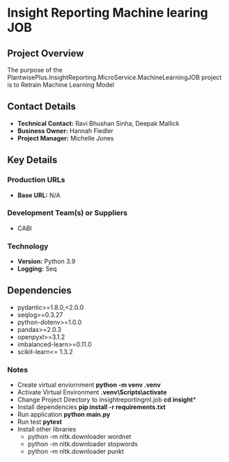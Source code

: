 # Insight Reporting Machine learing JOB

## Project Overview
The purpose of the PlantwisePlus.InsightReporting.MicroService.MachineLearningJOB project is to Retrain Machine Learning Model

## Contact Details
* **Technical Contact:** Ravi Bhushan Sinha, Deepak Mallick
* **Business Owner:** Hannah Fiedler
* **Project Manager:** Michelle Jones

## Key Details

### Production URLs
* **Base URL:** N/A

### Development Team(s) or Suppliers
* CABI

### Technology
* **Version:** Python 3.9
* **Logging:** Seq

## Dependencies
* pydantic>=1.8.0,<2.0.0
* seqlog>=0.3.27
* python-dotenv>=1.0.0
* pandas>=2.0.3
* openpyxl>=3.1.2
* imbalanced-learn>=0.11.0
* scikit-learn<= 1.3.2

### Notes
* Create virtual enviornment 
**python -m venv .venv**
* Activate Virtual Environment
**.venv\Scripts\activate**
* Change Project Directory to insightreportingml.job
**cd insight***
* Install dependencies
**pip install -r requirements.txt**
* Run application
**python main.py**
* Run test
**pytest**
* Install other libraries
  * python -m nltk.downloader wordnet
  * python -m nltk.downloader stopwords
  * python -m nltk.downloader punkt
